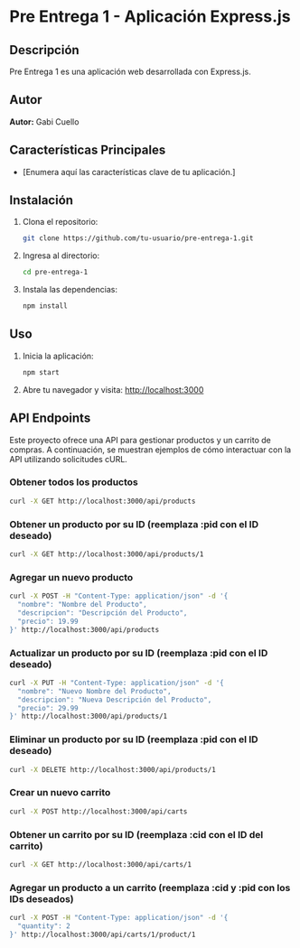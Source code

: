 # Pre Entrega 1 - Aplicación Express.js

## Descripción
Pre Entrega 1 es una aplicación web desarrollada con Express.js.

## Autor
**Autor:** Gabi Cuello

## Características Principales
- [Enumera aquí las características clave de tu aplicación.]

## Instalación
1. Clona el repositorio:
   ```bash
   git clone https://github.com/tu-usuario/pre-entrega-1.git
   ```
2. Ingresa al directorio:
   ```bash
   cd pre-entrega-1
   ```
3. Instala las dependencias:
   ```bash
   npm install
   ```

## Uso
1. Inicia la aplicación:
   ```bash
   npm start
   ```
2. Abre tu navegador y visita:
   [http://localhost:3000](http://localhost:3000)

## API Endpoints

Este proyecto ofrece una API para gestionar productos y un carrito de compras. A continuación, se muestran ejemplos de cómo interactuar con la API utilizando solicitudes cURL.

### Obtener todos los productos
```bash
curl -X GET http://localhost:3000/api/products
```

### Obtener un producto por su ID (reemplaza :pid con el ID deseado)
```bash
curl -X GET http://localhost:3000/api/products/1
```

### Agregar un nuevo producto
```bash
curl -X POST -H "Content-Type: application/json" -d '{
  "nombre": "Nombre del Producto",
  "descripcion": "Descripción del Producto",
  "precio": 19.99
}' http://localhost:3000/api/products
```

### Actualizar un producto por su ID (reemplaza :pid con el ID deseado)
```bash
curl -X PUT -H "Content-Type: application/json" -d '{
  "nombre": "Nuevo Nombre del Producto",
  "descripcion": "Nueva Descripción del Producto",
  "precio": 29.99
}' http://localhost:3000/api/products/1
```

### Eliminar un producto por su ID (reemplaza :pid con el ID deseado)
```bash
curl -X DELETE http://localhost:3000/api/products/1
```

### Crear un nuevo carrito
```bash
curl -X POST http://localhost:3000/api/carts
```

### Obtener un carrito por su ID (reemplaza :cid con el ID del carrito)
```bash
curl -X GET http://localhost:3000/api/carts/1
```

### Agregar un producto a un carrito (reemplaza :cid y :pid con los IDs deseados)
```bash
curl -X POST -H "Content-Type: application/json" -d '{
  "quantity": 2
}' http://localhost:3000/api/carts/1/product/1
```